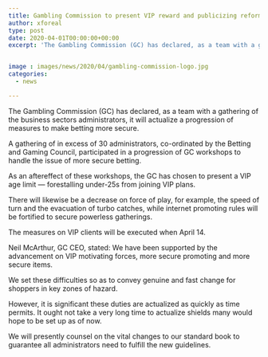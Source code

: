 ```yaml
---
title: Gambling Commission to present VIP reward and publicizing reforms
author: xforeal 
type: post
date: 2020-04-01T00:00:00+00:00
excerpt: 'The Gambling Commission (GC) has declared, as a team with a gathering of the business sectors administrators, it will execute a progression of measures to make betting safer '


image : images/news/2020/04/gambling-commission-logo.jpg
categories:
  - news

---
```

The Gambling Commission (GC) has declared, as a team with a gathering of the business sectors administrators, it will actualize a progression of measures to make betting more secure. 

A gathering of in excess of 30 administrators, co-ordinated by the Betting and Gaming Council, participated in a progression of GC workshops to handle the issue of more secure betting. 

As an aftereffect of these workshops, the GC has chosen to present a VIP age limit &#8212; forestalling under-25s from joining VIP plans. 

There will likewise be a decrease on force of play, for example, the speed of turn and the evacuation of turbo catches, while internet promoting rules will be fortified to secure powerless gatherings. 

The measures on VIP clients will be executed when April 14. 

Neil McArthur, GC CEO, stated: We have been supported by the advancement on VIP motivating forces, more secure promoting and more secure items. 

We set these difficulties so as to convey genuine and fast change for shoppers in key zones of hazard. 

However, it is significant these duties are actualized as quickly as time permits. It ought not take a very long time to actualize shields many would hope to be set up as of now. 

We will presently counsel on the vital changes to our standard book to guarantee all administrators need to fulfill the new guidelines.